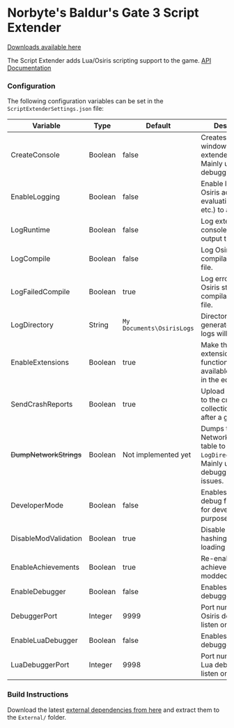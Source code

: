 # Norbyte's Baldur's Gate 3 Script Extender

[Downloads available here](https://github.com/Norbyte/bg3se/releases)

The Script Extender adds Lua/Osiris scripting support to the game.
[API Documentation](https://github.com/Norbyte/bg3se/blob/master/Docs/API.md)

### Configuration

The following configuration variables can be set in the `ScriptExtenderSettings.json` file:

| Variable | Type | Default | Description |
|--|--|--|--|
| CreateConsole | Boolean | false | Creates a console window that logs extender internals. Mainly useful for debugging. |
| EnableLogging | Boolean | false | Enable logging of Osiris activity (rule evaluation, queries, etc.) to a log file. |
| LogRuntime | Boolean | false | Log extender console and script output to a log file. |
| LogCompile | Boolean | false | Log Osiris story compilation to a log file. |
| LogFailedCompile | Boolean | true | Log errors during Osiris story compilation to a log file. |
| LogDirectory | String | `My Documents\OsirisLogs` | Directory where the generated Osiris logs will be stored. |
| EnableExtensions | Boolean | true | Make the Osiris extension functionality available ingame or in the editor. |
| SendCrashReports | Boolean | true | Upload minidumps to the crash report collection server after a game crash. |
| ~~DumpNetworkStrings~~ | Boolean | Not implemented yet | Dumps the NetworkFixedString table to `LogDirectory`. Mainly useful for debugging desync issues. |
| DeveloperMode | Boolean | false | Enables various debug functionality for development purposes. |
| DisableModValidation | Boolean | true | Disable module hashing when loading modules. |
| EnableAchievements | Boolean | true | Re-enable achievements for modded games. |
| EnableDebugger | Boolean | false | Enables the Osiris debugger interface |
| DebuggerPort | Integer | 9999 | Port number the Osiris debugger will listen on |
| EnableLuaDebugger | Boolean | false | Enables the Lua debugger interface |
| LuaDebuggerPort | Integer | 9998 | Port number the Lua debugger will listen on  |

### Build Instructions

Download the latest [external dependencies from here](https://nb-stor.s3.eu-central-1.amazonaws.com/bg3-legacy/External.7z) and extract them to the `External/` folder.
